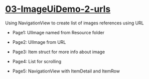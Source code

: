 # [03-ImageUiDemo-2-urls](https://github.com/mobilelabclass-itp/03-ImageUiDemo-2-urls)

Using NavigationView to create list of images references using URL

- Page1: UIImage named from Resource folder

- Page2: UIImage from URL

- Page3: Item struct for more info about image

- Page4: List for scrolling

- Page5: NavigationView with ItemDetail and ItemRow
